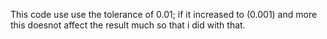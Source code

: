 This code use use the tolerance of 0.01; if it increased to (0.001) and more this doesnot affect the result much so that i did with that.


